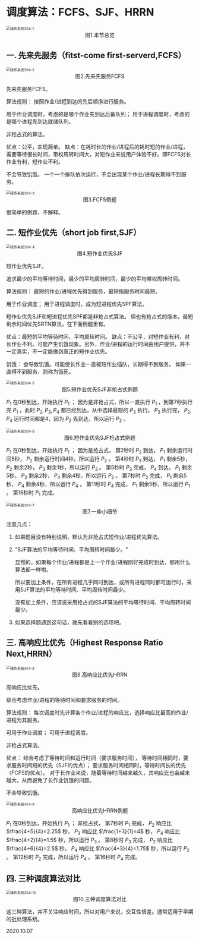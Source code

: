 # 调度算法：FCFS、SJF、HRRN

<img src="操作系统304-1.png" alt="操作系统304-1" style="zoom:67%;" />

<center>图1.本节总览</center>

## 一. 先来先服务（fitst-come first-serverd,FCFS）

<img src="操作系统304-2.png" alt="操作系统304-2" style="zoom:67%;" />

<center>图2.先来先服务FCFS</center>

先来先服务FCFS。

算法规则：
按照作业/进程到达的先后顺序进行服务。

用于作业调度时，考虑的是哪个作业先到达后备队列；
用于进程调度时，考虑的是哪个进程先到达就绪队列。

非抢占式的算法。

优点：公平，实现简单。
缺点：在耗时长的作业/进程后的耗时短的作业/进程，需要等待很长时间，带权周转时间大，对短作业来说用户体验不好。即FCFS对长作业有利，短作业不利。

不会导致饥饿。
一个一个排队依次运行，不会出现某个作业/进程长期得不到服务。

<img src="操作系统304-3.png" alt="操作系统304-3" style="zoom:67%;" />

<center>图3.FCFS例题</center>

很简单的例题，不解释。

## 二. 短作业优先（short job first,SJF）

<img src="操作系统304-4.png" alt="操作系统304-4" style="zoom:67%;" />

<center>图4.短作业优先SJF</center>

短作业优先SJF。

追求最少的平均等待时间，最少的平均周转时间，最少的平均带权周转时间。

算法规则：
最短的作业/进程优先得到服务，最短指服务时间最短。

用于作业调度；
用于进程调度时，成为短进程优先SPF算法。

短作业优先SJF和短进程优先SPF都是非抢占式算法。
但也有抢占式的版本，最短剩余时间优先SRTN算法，在下面例题里有。

优点：最短的平均等待时间、平均周转时间。
缺点：不公平，对短作业有利，对长作业不利。可能产生饥饿现象。另外，作业/进程的运行时间由用户提供，并不一定真实，不一定能做到真正的短作业优先。

饥饿：
会导致饥饿。可能使长作业一直被短作业插队，长期得不到服务。
如果一直得不到服务，则称为饿死。

<img src="操作系统304-5.png" alt="操作系统304-5" style="zoom:67%;" />

<center>图5.短作业优先SJF非抢占式例题</center>

 $P_1$ 在0秒到达，开始执行 $P_1$ ；
因为是非抢占式，所以一直执行 $P_1$ ，到第7秒执行完 $P_1$ ，此时 $P_2,P_3,P_4$ 都已经到达，从中选择最短的 $P_3$ 执行。
 $P_3$ 执行完， $P_2,P_4$ 运行时间都是4，因为 $P_2$ 先到达，所以运行 $P_2$ 。

<img src="操作系统304-6.png" alt="操作系统304-6" style="zoom:67%;" />

<center>图6.短作业优先SJF抢占式例题</center>

 $P_1$ 在0秒到达，开始执行 $P_1$ ；
因为是抢占式，
第2秒时 $P_2$ 到达， $P_1$ 剩余运行时间5秒， $P_2$ 剩余运行时间4秒，所以运行 $P_2$ 。
第4秒时 $P_3$ 到达， $P_1$ 剩余5秒， $P_2$ 剩余2秒， $P_3$ 剩余1秒，所以运行 $P_3$ 。
第5秒时 $P_3$ 完成， $P_4$ 到达， $P_1$ 剩余5秒， $P_2$ 剩余2秒， $P_4$ 剩余4秒，所以运行 $P_2$ 。
第7秒时 $P_2$ 完成， $P_1$ 剩余5秒， $P_4$ 剩余4秒，所以运行 $P_4$ 。
第11秒时 $P_4$ 完成， $P_1$ 剩余5秒，所以运行 $P_1$ 。
第16秒时 $P_1$ 完成。

<img src="操作系统304-7.png" alt="操作系统304-7" style="zoom:67%;" />

<center>图7.一些小细节</center>

注意几点：

1. 如果题目没有特别说明，默认为非抢占式短作业/进程优先算法。

2. "SJF算法的平均等待时间、平均周转时间最少。"

   显然的，如果每个作业/进程都是上一个作业/进程刚好完成时到达，那用什么算法都一样啦。

   所以要加上条件，在所有进程几乎同时到达，或所有进程同时都可运行时，采用SJF算法的平均等待时间、平均周转时间最少。

   没有加上条件，应该说采用抢占式的SJF算法的平均等待时间、平均周转时间最少。

3. 如果选择题遇到这句话，就先看看别的选项吧。

## 三. 高响应比优先（Highest Response Ratio Next,HRRN）

<img src="操作系统304-8.png" alt="操作系统304-8" style="zoom:67%;" />

<center>图8.高响应比优先HRRN</center>

高响应比优先。

综合考虑作业/进程的等待时间和要求服务的时间。

算法规则：
每次调度时先计算各个作业/进程的响应比，选择响应比最高的作业/进程为其服务。

可用于作业调度；
可用于进程调度。

非抢占式算法。

优点：
综合考虑了等待时间和运行时间（要求服务时间），
等待时间相同时，要求服务时间短的优先（SJF的优点）；
要求服务时间相同时，等待时间长的优先（FCFS的优点）。
对于长作业来说，随着等待时间越来越久，其响应比也会越来越大，从而避免了长作业饥饿的问题。

不会导致饥饿。

<img src="操作系统304-9.png" alt="操作系统304-9" style="zoom:67%;" />

<center>高响应比优先HRRN例题</center>

 $P_1$ 在0秒到达，开始执行 $P_1$ ；
非抢占式，
第7秒时 $P_1$ 完成， $P_2$ 响应比 $\frac{4+5}{4}=2.25$ 秒， $P_3$ 响应比 $\frac{1+3}{1}=4$ 秒， $P_4$ 响应比 $\frac{4+2}{4}=1.5$ 秒，所以运行 $P_3$ 。
第8秒时 $P_3$ 完成， $P_2$ 响应比 $\frac{4+6}{4}=2.5$ 秒， $P_4$ 响应比 $\frac{4+3}{4}=1.75$ 秒，所以运行 $P_2$ 。
第12秒时 $P_2$ 完成，所以运行 $P_4$ 。
第16秒时 $P_4$ 完成。

## 四. 三种调度算法对比

<img src="操作系统304-10.png" alt="操作系统304-10" style="zoom:67%;" />

<center>图10.三种调度算法对比</center>

这三种算法，并不关注响应时间，所以对用户来说，交互性很差。通常适用于早期的批处理系统。

2020.10.07

